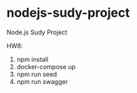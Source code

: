 # nodejs-sudy-project
Node.js Sudy Project

HW8:
1. npm install
2. docker-compose up
3. npm run seed
4. npm run swagger
